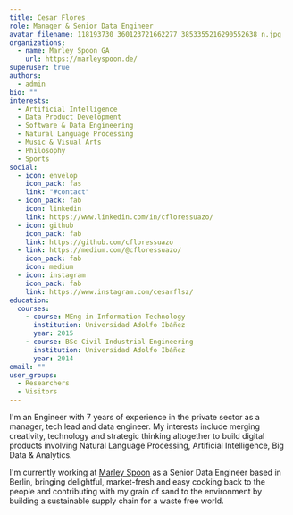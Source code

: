 ```yaml
---
title: Cesar Flores
role: Manager & Senior Data Engineer
avatar_filename: 118193730_360123721662277_3853355216290552638_n.jpg
organizations:
  - name: Marley Spoon GA
    url: https://marleyspoon.de/
superuser: true
authors:
  - admin
bio: ""
interests:
  - Artificial Intelligence
  - Data Product Development
  - Software & Data Engineering
  - Natural Language Processing
  - Music & Visual Arts
  - Philosophy
  - Sports
social:
  - icon: envelop
    icon_pack: fas
    link: "#contact"
  - icon_pack: fab
    icon: linkedin
    link: https://www.linkedin.com/in/cfloressuazo/
  - icon: github
    icon_pack: fab
    link: https://github.com/cfloressuazo
  - link: https://medium.com/@cfloressuazo/
    icon_pack: fab
    icon: medium
  - icon: instagram
    icon_pack: fab
    link: https://www.instagram.com/cesarflsz/
education:
  courses:
    - course: MEng in Information Technology
      institution: Universidad Adolfo Ibáñez
      year: 2015
    - course: BSc Civil Industrial Engineering
      institution: Universidad Adolfo Ibáñez
      year: 2014
email: ""
user_groups:
  - Researchers
  - Visitors
---
```

I'm an Engineer with 7 years of experience in the private sector as a manager, tech lead and data engineer. My interests include merging creativity, technology and strategic thinking altogether to build digital products involving Natural Language Processing, Artificial Intelligence, Big Data & Analytics.

I'm currently working at [Marley Spoon](https://marleyspoon.de/) as a Senior Data Engineer based in Berlin, bringing delightful, market-fresh and easy cooking back to the people and contributing with my grain of sand to the environment by building a sustainable supply chain for a waste free world.
